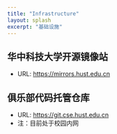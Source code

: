```yaml
---
title: "Infrastructure"
layout: splash
excerpt: "基础设施"
---
```


## 华中科技大学开源镜像站
- URL: https://mirrors.hust.edu.cn

## 俱乐部代码托管仓库
- URL: https://git.cse.hust.edu.cn
- 注：目前处于校园内网

